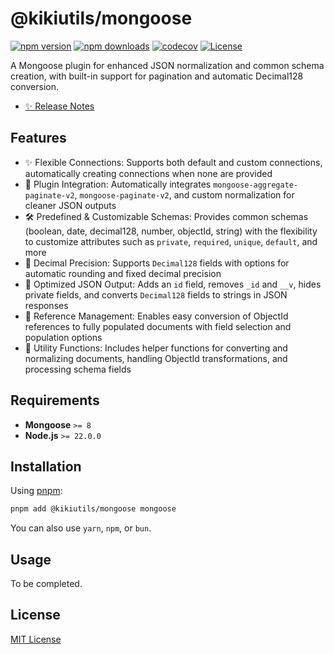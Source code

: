 <!-- TODO: Update -->

# @kikiutils/mongoose

[![npm version][npm-version-src]][npm-version-href]
[![npm downloads][npm-downloads-src]][npm-downloads-href]
[![codecov][codecov-src]][codecov-href]
[![License][license-src]][license-href]

A Mongoose plugin for enhanced JSON normalization and common schema creation, with built-in support for pagination and automatic Decimal128 conversion.

- [✨ Release Notes](./CHANGELOG.md)

## Features

- ✨ Flexible Connections: Supports both default and custom connections, automatically creating connections when none are provided
- 🔌 Plugin Integration: Automatically integrates `mongoose-aggregate-paginate-v2`, `mongoose-paginate-v2`, and custom normalization for cleaner JSON outputs
- 🛠 Predefined & Customizable Schemas: Provides common schemas (boolean, date, decimal128, number, objectId, string) with the flexibility to customize attributes such as `private`, `required`, `unique`, `default`, and more
- 🧮 Decimal Precision: Supports `Decimal128` fields with options for automatic rounding and fixed decimal precision
- 🔄 Optimized JSON Output: Adds an `id` field, removes `_id` and `__v`, hides private fields, and converts `Decimal128` fields to strings in JSON responses
- 🔄 Reference Management: Enables easy conversion of ObjectId references to fully populated documents with field selection and population options
- 🔧 Utility Functions: Includes helper functions for converting and normalizing documents, handling ObjectId transformations, and processing schema fields

## Requirements

- **Mongoose** `>= 8`
- **Node.js** `>= 22.0.0`

## Installation

Using [pnpm](https://pnpm.io):

```bash
pnpm add @kikiutils/mongoose mongoose
```

You can also use `yarn`, `npm`, or `bun`.

## Usage

<!-- TODO: Full doc. -->
To be completed.

## License

[MIT License](./LICENSE)

<!-- Badges -->
[npm-version-href]: https://npmjs.com/package/@kikiutils/mongoose
[npm-version-src]: https://img.shields.io/npm/v/@kikiutils/mongoose/latest.svg?colorA=18181b&colorB=28cf8d&style=flat

[npm-downloads-href]: https://npmjs.com/package/@kikiutils/mongoose
[npm-downloads-src]: https://img.shields.io/npm/dm/@kikiutils/mongoose.svg?colorA=18181b&colorB=28cf8d&style=flat

[codecov-href]: https://codecov.io/gh/kikiutils/node-mongoose
[codecov-src]: https://codecov.io/gh/kikiutils/node-mongoose/graph/badge.svg?token=DM89MM6FPK

[license-href]: https://github.com/kikiutils/node-mongoose/blob/main/LICENSE
[license-src]: https://img.shields.io/github/license/kikiutils/node-mongoose?colorA=18181b&colorB=28cf8d&style=flat
